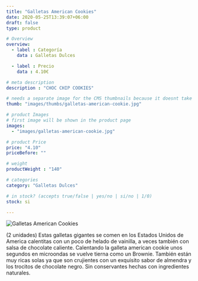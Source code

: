 ```yaml
---
title: "Galletas American Cookies"
date: 2020-05-25T13:39:07+06:00
draft: false
type: product

# Overview
overview:
  - label : Categoría
    data : Galletas Dulces

  - label : Precio
    data : 4.10€

# meta description
description : "CHOC CHIP COOKIES"

# needs a separate image for the CMS thumbnails because it doesnt take arrays (slideshow images)
thumb: "images/thumbs/galletas-american-cookie.jpg"

# product Images
# first image will be shown in the product page
images:
  - "images/galletas-american-cookie.jpg"

# product Price
price: "4.10"
priceBefore: ""

# weight
productWeight : "140"

# categories
category: "Galletas Dulces"

# in stock? (accepts true/false | yes/no | si/no | 1/0)
stock: si

---
```

![Galletas American Cookies](/images/galletas-american-cookie.jpg "Galletas American Cookies")

(2 unidades) Estas galletas gigantes se comen en los Estados Unidos de America  calentitas con un poco de helado de vainilla, a veces también con salsa de chocolate caliente. Calentando la galleta american cookie unos segundos en microondas se vuelve tierna como un Brownie. También están muy ricas solas ya que son crujientes con un exquisito sabor de almendra y los trocitos de chocolate negro. Sin conservantes hechas con ingredientes naturales.
